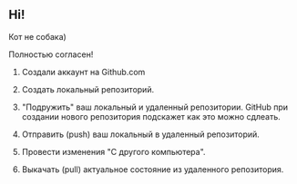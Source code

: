 ## Hi!

Кот не собака)

Полностью согласен!

1. Создали аккаунт на Github.com

2. Создать локальный репозиторий.

3. "Подружить" ваш локальный  и удаленный репозитории. GitHub при создании нового репозитория подскажет как это можно сдлеать.

4. Отправить (push) ваш локальный в удаленный репозиторий.

5. Провести изменения  "С  другого компьютера".

6. Выкачать (pull) актуальное состояние из удаленного репозитория.